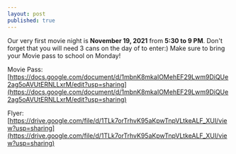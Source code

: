 ```yaml
---
layout: post
published: true
---
```

Our very first movie night is **November 19, 2021** from **5:30 to 9 PM**. Don't forget that you will need 3 cans on the day of to enter:) Make sure to bring your Movie pass to school on Monday!


Movie Pass: [https://docs.google.com/document/d/1mbnK8mkaIOMehEF29Lwm9DiQUe2ag5oAVUtERNLLxrM/edit?usp=sharing](https://docs.google.com/document/d/1mbnK8mkaIOMehEF29Lwm9DiQUe2ag5oAVUtERNLLxrM/edit?usp=sharing)


Flyer: [https://drive.google.com/file/d/1TLk7orTrhvK95aKpwTnpVLtkeALF_XUI/view?usp=sharing](https://drive.google.com/file/d/1TLk7orTrhvK95aKpwTnpVLtkeALF_XUI/view?usp=sharing)

